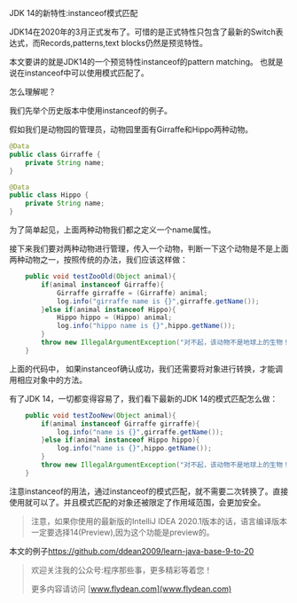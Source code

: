JDK 14的新特性:instanceof模式匹配

JDK14在2020年的3月正式发布了。可惜的是正式特性只包含了最新的Switch表达式，而Records,patterns,text blocks仍然是预览特性。

本文要讲的就是JDK14的一个预览特性instanceof的pattern matching。 也就是说在instanceof中可以使用模式匹配了。

怎么理解呢？

我们先举个历史版本中使用instanceof的例子。

假如我们是动物园的管理员，动物园里面有Girraffe和Hippo两种动物。

~~~java
@Data
public class Girraffe {
    private String name;
}
~~~

~~~java
@Data
public class Hippo {
    private String name;
}
~~~

为了简单起见，上面两种动物我们都之定义一个name属性。

接下来我们要对两种动物进行管理，传入一个动物，判断一下这个动物是不是上面两种动物之一，按照传统的办法，我们应该这样做：

~~~java
    public void testZooOld(Object animal){
        if(animal instanceof Girraffe){
            Girraffe girraffe = (Girraffe) animal;
            log.info("girraffe name is {}",girraffe.getName());
        }else if(animal instanceof Hippo){
            Hippo hippo = (Hippo) animal;
            log.info("hippo name is {}",hippo.getName());
        }
        throw new IllegalArgumentException("对不起，该动物不是地球上的生物！");
    }
~~~

上面的代码中， 如果instanceof确认成功，我们还需要将对象进行转换，才能调用相应对象中的方法。

有了JDK 14，一切都变得容易了，我们看下最新的JDK 14的模式匹配怎么做：

~~~java
    public void testZooNew(Object animal){
        if(animal instanceof Girraffe girraffe){
            log.info("name is {}",girraffe.getName());
        }else if(animal instanceof Hippo hippo){
            log.info("name is {}",hippo.getName());
        }
        throw new IllegalArgumentException("对不起，该动物不是地球上的生物！");
    }
~~~

注意instanceof的用法，通过instanceof的模式匹配，就不需要二次转换了。直接使用就可以了。并且模式匹配的对象还被限定了作用域范围，会更加安全。

> 注意，如果你使用的最新版的IntelliJ IDEA 2020.1版本的话，语言编译版本一定要选择14(Preview),因为这个功能是preview的。

本文的例子[https://github.com/ddean2009/learn-java-base-9-to-20
](https://github.com/ddean2009/learn-java-base-9-to-20)

> 欢迎关注我的公众号:程序那些事，更多精彩等着您！
> 
> 更多内容请访问 [www.flydean.com](www.flydean.com)
